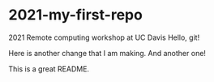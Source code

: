 # 2021-my-first-repo
2021 Remote computing workshop at UC Davis
Hello, git!

Here is another change that I am making.
And another one!

This is a great README.
